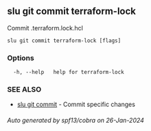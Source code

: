 ## slu git commit terraform-lock

Commit .terraform.lock.hcl

```
slu git commit terraform-lock [flags]
```

### Options

```
  -h, --help   help for terraform-lock
```

### SEE ALSO

* [slu git commit](slu_git_commit.md)	 - Commit specific changes

###### Auto generated by spf13/cobra on 26-Jan-2024
